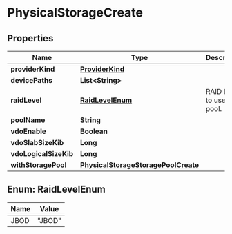 # PhysicalStorageCreate

## Properties
Name | Type | Description | Notes
------------ | ------------- | ------------- | -------------
**providerKind** | [**ProviderKind**](ProviderKind.md) |  | 
**devicePaths** | **List&lt;String&gt;** |  | 
**raidLevel** | [**RaidLevelEnum**](#RaidLevelEnum) | RAID level to use for pool.  |  [optional]
**poolName** | **String** |  |  [optional]
**vdoEnable** | **Boolean** |  |  [optional]
**vdoSlabSizeKib** | **Long** |  |  [optional]
**vdoLogicalSizeKib** | **Long** |  |  [optional]
**withStoragePool** | [**PhysicalStorageStoragePoolCreate**](PhysicalStorageStoragePoolCreate.md) |  |  [optional]

<a name="RaidLevelEnum"></a>
## Enum: RaidLevelEnum
Name | Value
---- | -----
JBOD | &quot;JBOD&quot;
